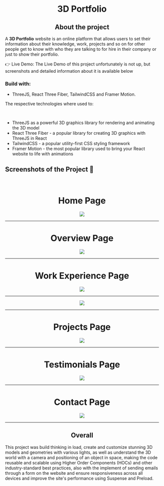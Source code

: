 <div align='center'>
  <h1>3D Portfolio</h1>
</div>

<div align='center'>
  <h2>About the project</h2>
</div>


  <p>A <b>3D Portfolio</b> website is an online platform that allows users to set their information about their knowledge, work, projects and so on for other people get to know with who they are talking to for hire in their company or just to show their portfolio.</p>

👉 Live Demo: The Live Demo of this project unfortunately is not up, but screenshots and detailed information about it is available below

<h3>Build with:</h3>

- ThreeJS, React Three Fiber, TailwindCSS and Framer Motion. <br>

<p>The respective technologies where used to: </p> <br>

- ThreeJS as a powerful 3D graphics library for rendering and animating the 3D model
- React Three Fiber - a popular library for creating 3D graphics with ThreeJS in React
- TailwindCSS - a popular utility-first CSS styling framework
- Framer Motion - the most popular library used to bring your React website to life with animations

<h2>Screenshots of the Project 📸</h2>
<br>
<div align='center'>
  <h1>Home Page</h1>
  <img src='https://user-images.githubusercontent.com/116752330/230735937-f2f74238-4230-4016-920f-8e3c6b828bb3.png'/><br><hr>
  <h1>Overview Page</h1>
  <img src='https://user-images.githubusercontent.com/116752330/230735964-1a1d5c58-fd7d-4fa1-94c8-0cee5d07af6a.png'/><br><hr>
  <h1>Work Experience Page</h1>
  <img src='https://user-images.githubusercontent.com/116752330/230736084-b4551f84-6ad5-4fd3-8d5c-767effb0c9da.png'/><br><hr>
  <img src='https://user-images.githubusercontent.com/116752330/230736085-b3ce7e6c-4a32-4672-b34a-5ced7408edd8.png'/><br><hr>
  <h1>Projects Page</h1>
  <img src='https://user-images.githubusercontent.com/116752330/230736087-142bd026-d395-4f4d-b030-d13655252241.png'/><br><hr>
  <h1>Testimonials Page</h1>
  <img src='https://user-images.githubusercontent.com/116752330/230736081-05efcdb2-7b5a-4c88-8f86-c71b35606b0d.png'/><br><hr>
  <h1>Contact Page</h1>
  <img src='https://user-images.githubusercontent.com/116752330/230736082-88bfc26d-8c1d-4fe4-a1dd-ffb65f0c1235.png'/><br><hr>
</div>

<div align='center'>
  <h2>Overall</h2>
</div>
<p>This project was build thinking in load, create and customize stunning 3D models and geometries with various lights, as well as understand the 3D world with a camera and positioning of an object in space, making the code reusable and scalable using Higher Order Components (HOCs) and other industry-standard best practices, also with the implement of sending emails through a form on the website and ensure responsiveness across all devices and improve the site's performance using Suspense and Preload.</p>
